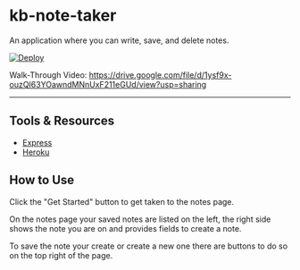 # kb-note-taker

An application where you can write, save, and delete notes.

[![Deploy](https://www.herokucdn.com/deploy/button.svg)](https://kb-note-taker.herokuapp.com/)

Walk-Through Video:
https://drive.google.com/file/d/1ysf9x-ouzQI63YOawndMNnUxF211eGUd/view?usp=sharing

-----

## Tools & Resources

* [Express](https://expressjs.com/)
* [Heroku](https://www.heroku.com/)

## How to Use

Click the "Get Started" button to get taken to the notes page. 

On the notes page your saved notes are listed on the left, the right side shows the note you are on and provides fields to create a note.

To save the note your create or create a new one there are buttons to do so on the top right of the page.
